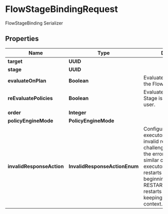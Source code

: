 

# FlowStageBindingRequest

FlowStageBinding Serializer

## Properties

| Name | Type | Description | Notes |
|------------ | ------------- | ------------- | -------------|
|**target** | **UUID** |  |  |
|**stage** | **UUID** |  |  |
|**evaluateOnPlan** | **Boolean** | Evaluate policies during the Flow planning process. |  [optional] |
|**reEvaluatePolicies** | **Boolean** | Evaluate policies when the Stage is present to the user. |  [optional] |
|**order** | **Integer** |  |  |
|**policyEngineMode** | **PolicyEngineMode** |  |  [optional] |
|**invalidResponseAction** | **InvalidResponseActionEnum** | Configure how the flow executor should handle an invalid response to a challenge. RETRY returns the error message and a similar challenge to the executor. RESTART restarts the flow from the beginning, and RESTART_WITH_CONTEXT restarts the flow while keeping the current context. |  [optional] |



